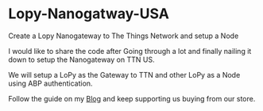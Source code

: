 # Lopy-Nanogatway-USA
Create a Lopy Nanogateway to The Things Network and setup a Node

I would like to share the code after Going through a lot and finally nailing it down to setup the Nanogateway on TTN US.

We will setup a LoPy as the Gateway to TTN and other LoPy as a Node using ABP authentication.

Follow the guide on my [Blog](https://seasluglabs.io/blogs/guides/the-things-network-us-setup-with-lopy-as-a-nano-gateway-and-lopy-node)  and keep supporting us buying from our store.
